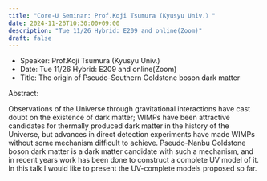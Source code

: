 ```yaml
---
title: "Core-U Seminar: Prof.Koji Tsumura (Kyusyu Univ.）"
date: 2024-11-26T10:30:00+09:00
description: "Tue 11/26 Hybrid: E209 and online(Zoom)"
draft: false
---
```


- Speaker:
Prof.Koji Tsumura (Kyusyu Univ.)
- Date:
Tue 11/26 Hybrid: E209 and online(Zoom)
- Title:
The origin of Pseudo-Southern Goldstone boson dark matter

<!--more-->
Abstract:

Observations of the Universe through gravitational interactions have cast doubt on the existence of dark matter; WIMPs have been attractive candidates for thermally produced dark matter in the history of the Universe, but advances in direct detection experiments have made WIMPs without some mechanism difficult to achieve. Pseudo-Nanbu Goldstone boson dark matter is a dark matter candidate with such a mechanism, and in recent years work has been done to construct a complete UV model of it. In this talk I would like to present the UV-complete models proposed so far.
